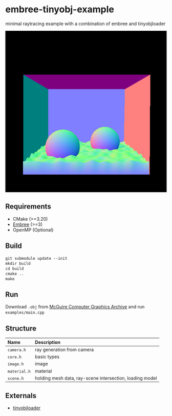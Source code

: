 # embree-tinyobj-example

minimal raytracing example with a combination of embree and tinyobjloader

![](img/normal.png)

## Requirements

* CMake (>=3.20)
* [Embree](https://github.com/embree/embree) (>=3)
* OpenMP (Optional)

## Build

```
git submodule update --init
mkdir build
cd build
cmake ..
make
```

## Run

Download `.obj` from [McGuire Computer Graphics Archive](http://casual-effects.com/data/) and run `examples/main.cpp`

## Structure

|Name|Description|
|:--|:--|
|`camera.h`|ray generation from camera|
|`core.h`|basic types|
|`image.h`|image|
|`material.h`|material|
|`scene.h`|holding mesh data, ray-scene intersection, loading model|

## Externals

* [tinyobjloader](https://github.com/tinyobjloader/tinyobjloader)